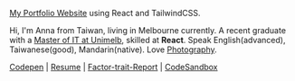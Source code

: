 [My Portfolio Website](https://anna-portfolio-site.vercel.app/) using React and TailwindCSS.

Hi, I'm Anna from Taiwan, living in Melbourne currently. A recent graduate with a [Master of IT at Unimelb](/Document.pdf), skilled at **React**. Speak English(advanced), Taiwanese(good), Mandarin(native). Love [Photography](https://lightroom.app.link/FtABlusKbsb).

[Codepen](https://codepen.io/anna625) | [Resume](/anna-resume-doc.pdf) | [Factor-trait-Report](/factor-trait-report_hanfang-cheng.pdf) | [CodeSandbox](https://codesandbox.io/u/anna0625)
